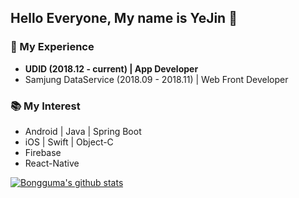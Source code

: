 ## Hello Everyone, My name is YeJin 🐣

### 📌 My Experience
+ **UDID (2018.12 - current) | App Developer**
+ Samjung DataService (2018.09 - 2018.11) | Web Front Developer

### 📚 My Interest 
+ Android | Java | Spring Boot
+ iOS | Swift | Object-C
+ Firebase
+ React-Native

[![Bongguma's github stats](https://github-readme-stats.vercel.app/api?username=bongguma&show_icons=true&theme=radical)](https://github.com/anuraghazra/github-readme-stats)

<!--
**bongguma/bongguma** is a ✨ _special_ ✨ repository because its `README.md` (this file) appears on your GitHub profile.

Here are some ideas to get you started:

- 🔭 I’m currently working on ...
- 🌱 I’m currently learning ...
- 👯 I’m looking to collaborate on ...
- 🤔 I’m looking for help with ...
- 💬 Ask me about ...
- 📫 How to reach me: ...
- 😄 Pronouns: ...
- ⚡ Fun fact: ...
-->
